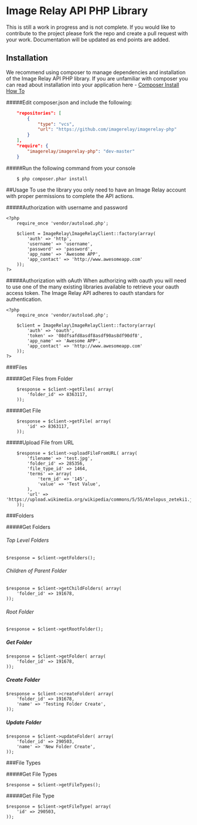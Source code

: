 # Image Relay API PHP Library

This is still a work in progress and is not complete.  If you would like to contribute to the project please fork the repo and create a pull request with your work.  Documentation will be updated as end points are added.

## Installation

We recommend using composer to manage dependencies and installation of the Image Relay API PHP library.  If you are unfamiliar with composer you can read about installation into your application here - [Composer Install How To](https://getcomposer.org/doc/00-intro.md#installation-linux-unix-osx)

#####Edit composer.json and include the following:
```json
	"repositories": [
        {
            "type": "vcs",
            "url": "https://github.com/imagerelay/imagerelay-php"
        }
    ],
    "require": {
    	"imagerelay/imagerelay-php": "dev-master"
    }
```
#####Run the following command from your console
```code
	$ php composer.phar install
```

##Usage
To use the library you only need to have an Image Relay account with proper permissions to complete the API actions. 

#####Authorization with username and password
```code
<?php
	require_once 'vendor/autoload.php';

	$client = ImageRelay\ImageRelayClient::factory(array(
	    'auth' => 'http',
	    'username' => 'username',
	    'password' => 'password',
	    'app_name' => 'Awesome APP',
	    'app_contact' => 'http://www.awesomeapp.com'
	));
?>
```

#####Authorization with oAuth
When authorizing with oauth you will need to use one of the many existing libraries available to retrieve your oauth access token.  The Image Relay API adheres to oauth standars for authentication.

```code
<?php
	require_once 'vendor/autoload.php';

	$client = ImageRelay\ImageRelayClient::factory(array(
	    'auth' => 'oauth',
	    'token' => '08dfsafd8asdf8asdf90as8df90df8',
	    'app_name' => 'Awesome APP',
	    'app_contact' => 'http://www.awesomeapp.com'
	));
?>
```
###Files

#####Get Files from Folder
```code
	$response = $client->getFiles( array(
		'folder_id' => 8363117,
	));
```

#####Get File
```code
	$response = $client->getFile( array(
		'id' => 8363117,
	));
```

#####Upload File from URL
```code
	$response = $client->uploadFileFromURL( array(
		'filename' => 'test.jpg',
		'folder_id' => 285356,
		'file_type_id' => 1464,
		'terms' => array(
			'term_id' => '145',
			'value' => 'Test Value',
		),
		'url' => 'https://upload.wikimedia.org/wikipedia/commons/5/55/Atelopus_zeteki1.jpg'
	));
```

###Folders

#####Get Folders

###### Top Level Folders
```code
$response = $client->getFolders();
```

###### Children of Parent Folder
```code
$response = $client->getChildFolders( array(
	'folder_id' => 191678,
));
```

###### Root Folder
```code
$response = $client->getRootFolder();
```

##### Get Folder
```code
$response = $client->getFolder( array(
	'folder_id' => 191678,
));
```

##### Create Folder
```code
$response = $client->createFolder( array(
	'folder_id' => 191678,
	'name' => 'Testing Folder Create',
));
```

##### Update Folder
```code
$response = $client->updateFolder( array(
	'folder_id' => 290503,
	'name' => 'New Folder Create',
));
```

###File Types

#####Get File Types
```code
$response = $client->getFileTypes();
```

#####Get File Type
```code
$response = $client->getFileType( array(
	'id' => 290503,
));
```

